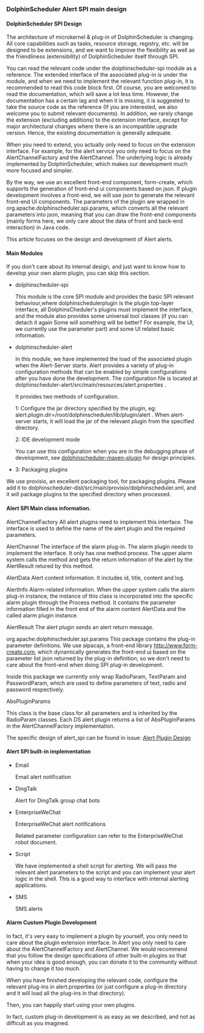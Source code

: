 ### DolphinScheduler Alert SPI main design

#### DolphinScheduler SPI Design

The architecture of microkernel & plug-in of DolphinScheduler is changing. All core capabilities such as tasks, resource storage, registry, etc. will be designed to be extensions, and we want to improve the flexibility as well as the friendliness (extensibility) of DolphinScheduler itself through SPI.

You can read the relevant code under the dolphinscheduler-spi module as a reference. The extended interface of the associated plug-in is under the module, and when we need to implement the relevant function plug-in, it is recommended to read this code block first. Of course, you are welcomed to read the documentation, which will save a lot less time. However, the documentation has a certain lag and when it is missing, it is suggested to take the source code as the reference (If you are interested, we also welcome you to submit relevant documents).  In addition, we rarely change the extension (excluding additions) to the extension interface, except for major architectural changes where there is an incompatible upgrade version. Hence, the existing documentation is generally adequate.

When you need to extend, you actually only need to focus on the extension interface. For example, for the alert service you only need to focus on the AlertChannelFactory and the AlertChannel. The underlying logic is already implemented by DolphinScheduler, which makes our development much more focused and simpler.

By the way, we use an excellent front-end component, form-create, which supports the generation of front-end ui components based on json. If plugin development involves a front-end, we will use json to generate the relevant front-end UI components. The parameters of the plugin are wrapped in org.apache.dolphinscheduler.spi.params, which converts all the relevant parameters into json, meaning that you can draw the front-end components (mainly forms here, we only care about the data of front and back-end interaction) in Java code.

This article focuses on the design and development of Alert alerts.

#### Main Modules

If you don't care about its internal design, and just want to know how to develop your own alarm plugin, you can skip this section.

* dolphinscheduler-spi

     This module is the core SPI module and provides the basic SPI relevant behaviour,where dolphinschedulerplugin is the plugin top-layer interface, all DolphinsCheduler's plugins must implement the interface, and the module also provides some universal tool classes (if you can detach it again Some will something will be better? For example, the UI, we currently use the parameter part) and some UI related basic information.

* dolphinscheduler-alert

     In this module, we have implemented the load of the associated plugin when the Alert-Server starts. Alert provides a variety of plug-in configuration methods that can be enabled by simple configurations after you have done the development. The configuration file is located at dolphinscheduler-alert/src/main/resources/alert.properties .

     It provides two methods of configuration.

     1: Configure the jar directory specified by the plugin, eg: alert.plugin.dir=/root/dolphinscheduler/lib/plugin/alert . When alert-server starts, it will load the jar of the relevant plugin from the specified directory.

     2: IDE development mode

     You can use this configuration when you are in the debugging phase of development, see [dolphinscheduler-maven-plugin](https://github.com/apache/incubator-dolphinscheduler-maven-plugin) for design principles.

     

 * 3: Packaging plugins

 We use provisio, an excellent packaging tool, for packaging plugins. Please add it to dolphinscheduler-dist/src/main/provisio/dolphinscheduler.xml, and it will package plugins to the specified directory when processed.



#### Alert SPI Main class information.

AlertChannelFactory
All alert plugins need to implement this interface. The interface is used to define the name of the alert plugin and the required parameters.

AlertChannel
The interface of the alarm plug-in. The alarm plugin needs to implement the interface. It only has one method process. The upper alarm system calls the method and gets the return information of the alert by the AlertResult retured by this method.

AlertData
Alert content information. It includes id, title, content and log. 

AlertInfo
Alarm-related information. When the upper system calls the alarm plug-in instance, the instance of this class is incorporated into the specific alarm plugin through the Process method. It contains the parameter information filled in the front end of the alarm content AlertData and the called alarm plugin instance.

AlertResult
The alert plugin sends an alert return message.

org.apache.dolphinscheduler.spi.params 
This package contains the plug-in parameter definitions. We use alpacajs, a front-end library http://www.form-create.com, which dynamically generates the front-end ui based on the parameter list json returned by the plug-in definition, so we don't need to care about the front-end when doing SPI plug-in development.

Inside this package we currently only wrap RadioParam, TextParam and PasswordParam, which are used to define parameters of text, radio and password respectively.

AbsPluginParams 

This class is the base class for all parameters and is inherited by the RadioParam classes. Each DS alert plugin returns a list of AbsPluginParams in the AlertChannelFactory implementation.

The specific design of alert_spi can be found in issue: [Alert Plugin Design](https://github.com/apache/incubator-dolphinscheduler/issues/3049)

#### Alert SPI built-in implementation

* Email

     Email alert notification

* DingTalk

     Alert for DingTalk group chat bots

* EnterpriseWeChat

     EnterpriseWeChat alert notifications

     Related parameter configuration can refer to the EnterpriseWeChat robot document.

* Script

     We have implemented a shell script for alerting. We will pass the relevant alert parameters to the script and you can implement your alert logic in the shell. This is a good way to interface with internal alerting applications.

* SMS

     SMS alerts

#### Alarm Custom Plugin Development

In fact, it's very easy to implement a plugin by yourself, you only need to care about the plugin extension interface. In Alert you only need to care about the AlertChannelFactory and AlertChannel. We would recommend that you follow the design specifications of other built-in plugins so that when your idea is good enough, you can donate it to the community without having to change it too much.

When you have finished developing the relevant code, configure the relevant plug-ins in alert.properties (or just configure a plug-in directory and it will load all the plug-ins in that directory).


Then, you can happily start using your own plugins.

In fact, custom plug-in development is as easy as we described, and not as difficult as you imagined.
